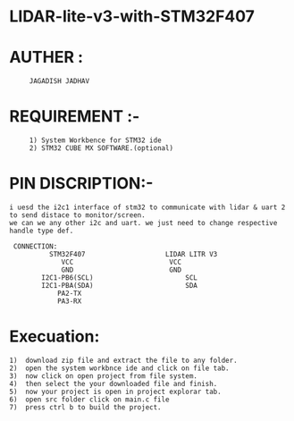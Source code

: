 # LIDAR-lite-v3-with-STM32F407
# AUTHER :
         JAGADISH JADHAV
# REQUIREMENT :-
	     1) System Workbence for STM32 ide
	     2) STM32 CUBE MX SOFTWARE.(optional)
# PIN DISCRIPTION:-
	i uesd the i2c1 interface of stm32 to communicate with lidar & uart 2 to send distace to monitor/screen.
	we can we any other i2c and uart. we just need to change respective handle type def.

 	 CONNECTION:
 			  STM32F407					   LIDAR LITR V3
 			     VCC						VCC
 			     GND						GND
  			I2C1-PB6(SCL)						SCL
  			I2C1-PBA(SDA)						SDA
  			    PA2-TX
  			    PA3-RX
# Execuation:
	1)  download zip file and extract the file to any folder.
	2)  open the system workbnce ide and click on file tab.
	3)  now click on open project from file system.
	4)  then select the your downloaded file and finish.
	5)  now your project is open in project explorar tab.
	6)  open src folder click on main.c file 
	7)  press ctrl b to build the project.
	
